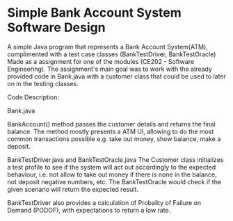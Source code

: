 # Simple Bank Account System Software Design
 A simple Java program that represents a Bank Account System(ATM), complimented with a test case classes (BankTestDriver, BankTestOracle) Made as a assignment for one of the modules (CE202 - Software Engineering). The assignment's main goal was to work with the already provided code in Bank.java with a customer class that could be used to later on in the testing classes.
 
 Code Description: 

Bank.java

BankAccount() method passes the customer details and returns the final balance. The method mostly presents a ATM UI, allowing to do the most common transactions possible e.g. take out money, show balance, make a deposit.

BankTestDriver.java and BankTestOracle.java
The Customer class initializes a test profile to see if the system will act out accordingly to the expected behaviour, i.e. not allow to take out money if there is none in the balance, not deposit negative numbers, etc. The BankTestOracle would check if the given scenario will return the expected result.
 
BankTestDriver also provides a calculation of Probality of Failure on Demand (PODOF), with expectations to return a low rate. 

